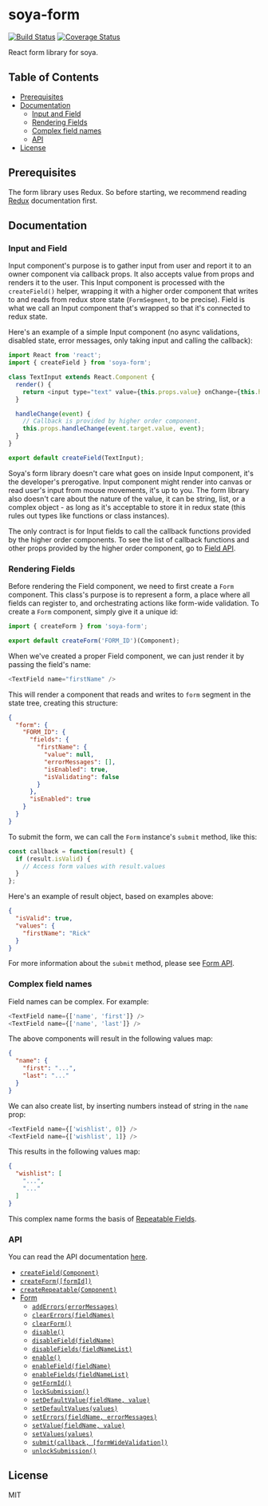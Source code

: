 # soya-form
[![Build Status](https://travis-ci.org/traveloka/soya-form.svg?branch=master)](https://travis-ci.org/traveloka/soya-form)
[![Coverage Status](https://coveralls.io/repos/github/traveloka/soya-form/badge.svg?branch=master)](https://coveralls.io/github/traveloka/soya-form?branch=master)

React form library for soya.

## Table of Contents
- [Prerequisites](#prerequisites)
- [Documentation](#documentation)
  - [Input and Field](#input-and-field)
  - [Rendering Fields](#rendering-fields)
  - [Complex field names](#complex-field-names)
  - [API](#api)
- [License](#license)

## Prerequisites
The form library uses Redux. So before starting, we recommend reading [Redux](http://redux.js.org) documentation first.

## Documentation

### Input and Field
Input component's purpose is to gather input from user and report it to an owner component via callback props. It also accepts value from props and renders it to the user. This Input component is processed with the `createField()` helper, wrapping it with a higher order component that writes to and reads from redux store state (`FormSegment`, to be precise). Field is what we call an Input component that's wrapped so that it's connected to redux state.

Here's an example of a simple Input component (no async validations, disabled state, error messages, only taking input and calling the callback):

```js
import React from 'react';
import { createField } from 'soya-form';

class TextInput extends React.Component {
  render() {
    return <input type="text" value={this.props.value} onChange={this.handleChange.bind(this)} />
  }

  handleChange(event) {
    // Callback is provided by higher order component.
    this.props.handleChange(event.target.value, event);
  }
}

export default createField(TextInput);
```

Soya's form library doesn't care what goes on inside Input component, it's the developer's prerogative. Input component might render into canvas or read user's input from mouse movements, it's up to you. The form library also doesn't care about the nature of the value, it can be string, list, or a complex object - as long as it's acceptable to store it in redux state (this rules out types like functions or class instances).

The only contract is for Input fields to call the callback functions provided by the higher order components. To see the list of callback functions and other props provided by the higher order component, go to [Field API](Field-API).

### Rendering Fields
Before rendering the Field component, we need to first create a `Form` component. This class's purpose is to represent a form, a place where all fields can register to, and orchestrating actions like form-wide validation. To create a `Form` component, simply give it a unique id:

```js
import { createForm } from 'soya-form';

export default createForm('FORM_ID')(Component);
```

When we've created a proper Field component, we can just render it by passing the field's name:

```js
<TextField name="firstName" />
```

This will render a component that reads and writes to `form` segment in the state tree, creating this structure:

```json
{
  "form": {
    "FORM_ID": {
      "fields": {
        "firstName": {
          "value": null,
          "errorMessages": [],
          "isEnabled": true,
          "isValidating": false
        }
      },
      "isEnabled": true
    }
  }
}
```

To submit the form, we can call the `Form` instance's `submit` method, like this:

```js
const callback = function(result) {
  if (result.isValid) {
    // Access form values with result.values
  }
};
```

Here's an example of result object, based on examples above:

```json
{
  "isValid": true,
  "values": {
    "firstName": "Rick"
  }
}
```

For more information about the `submit` method, please see [Form API](./Form-API.md#form-api).

### Complex field names
Field names can be complex. For example:

```js
<TextField name={['name', 'first']} />
<TextField name={['name', 'last']} />
```

The above components will result in the following values map:

```json
{
  "name": {
    "first": "...",
    "last": "..."
  }
}
```

We can also create list, by inserting numbers instead of string in the `name` prop:

```js
<TextField name={['wishlist', 0]} />
<TextField name={['wishlist', 1]} />
```

This results in the following values map:

```json
{
  "wishlist": [
    "...",
    "..."
  ]
}
```

This complex name forms the basis of [Repeatable Fields](#repeatable-fields).

### API
You can read the API documentation [here](./API.md#api).
  - [`createField(Component)`](./API.md#createfieldcomponent)
  - [`createForm([formId])`](./API.md#createformformid)
  - [`createRepeatable(Component)`](./API.md#createrepeatablecomponent)
  - [Form](./Form-API.md#form-api)
    - [`addErrors(errorMessages)`](./Form-API.md#adderrorserrormessages)
    - [`clearErrors(fieldNames)`](./Form-API.md#clearerrorsfieldnames)
    - [`clearForm()`](./Form-API.md#clearform)
    - [`disable()`](./Form-API.md#disable)
    - [`disableField(fieldName)`](./Form-API.md#disablefieldfieldname)
    - [`disableFields(fieldNameList)`](./Form-API.md#disablefieldsfieldnamelist)
    - [`enable()`](./Form-API.md#enable)
    - [`enableField(fieldName)`](./Form-API.md#enablefieldfieldname)
    - [`enableFields(fieldNameList)`](./Form-API.md#enablefieldsfieldnamelist)
    - [`getFormId()`](./Form-API.md#getformid)
    - [`lockSubmission()`](./Form-API.md#locksubmission)
    - [`setDefaultValue(fieldName, value)`](./Form-API.md#setdefaultvaluefieldname-value)
    - [`setDefaultValues(values)`](./Form-API.md#setdefaultvaluesvalues)
    - [`setErrors(fieldName, errorMessages)`](./Form-API.md#seterrorsfieldname-errormessages)
    - [`setValue(fieldName, value)`](./Form-API.md#setvaluefieldname-value)
    - [`setValues(values)`](./Form-API.md#setvaluesvalues)
    - [`submit(callback, [formWideValidation])`](./Form-API.md#submitcallback-formwidevalidation)
    - [`unlockSubmission()`](./Form-API.md#unlocksubmission)

## License
MIT
